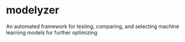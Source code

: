 # modelyzer
An automated framework for testing, comparing, and selecting machine learning models for further optimizing
